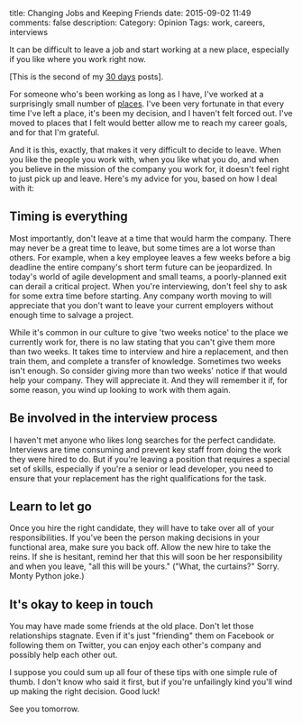 title: Changing Jobs and Keeping Friends
date: 2015-09-02 11:49
comments: false
description: 
Category: Opinion
Tags: work, careers, interviews

It can be difficult to leave a job and start working at a new place, especially if you like where you work right now. 

<!-- more -->

[This is the second of my [30 days][] posts].

For someone who's been working as long as I have, I've worked at a surprisingly small number of [places][1]. I've been very fortunate in that every time I've left a place, it's been my decision, and I haven't felt forced out. I've moved to places that I felt would better allow me to reach my career goals, and for that I'm grateful.

And it is this, exactly, that makes it very difficult to decide to leave. When you like the people you work with, when you like what you do, and when you believe in the mission of the company you work for, it doesn't feel right to just pick up and leave.  Here's my advice for you, based on how I deal with it:

## Timing is everything

Most importantly, don't leave at a time that would harm the company. There may never be a great time to leave, but some times are a lot worse than others. For example, when a key employee leaves a few weeks before a big deadline the entire company's short term future can be jeopardized. In today's world of agile development and small teams, a poorly-planned exit can derail a critical project. When you're interviewing, don't feel shy to ask for some extra time before starting. Any company worth moving to will appreciate that you don't want to leave your current employers without enough time to salvage a project.

While it's common in our culture to give 'two weeks notice' to the place we currently work for, there is no law stating that you can't give them more than two weeks. It takes time to interview and hire a replacement, and then train them, and complete a transfer of knowledge. Sometimes two weeks isn't enough. So consider giving more than two weeks' notice if that would help your company. They will appreciate it. And they will remember it if, for some reason, you wind up looking to work with them again.

## Be involved in the interview process

I haven't met anyone who likes long searches for the perfect candidate. Interviews are time consuming and prevent key staff from doing the work they were hired to do. But if you're leaving a position that requires a special set of skills, especially if you're a senior or lead developer, you need to ensure that your replacement has the right qualifications for the task. 

## Learn to let go

Once you hire the right candidate, they will have to take over all of your responsibilities. If you've been the person making decisions in your functional area, make sure you back off. Allow the new hire to take the reins. If she is hesitant, remind her that this will soon be her responsibility and when you leave, "all this will be yours." ("What, the curtains?" Sorry. Monty Python joke.)

## It's okay to keep in touch

You may have made some friends at the old place. Don't let those relationships stagnate. Even if it's just "friending" them on Facebook or following them on Twitter, you can enjoy each other's company and possibly help each other out.

I suppose you could sum up all four of these tips with one simple rule of thumb. I don't know who said it first, but if you're unfailingly kind you'll wind up making the right decision. Good luck!

See you tomorrow.

[30 days]: /2015/08/31/30-days/
[1]: /about/index.html#work
